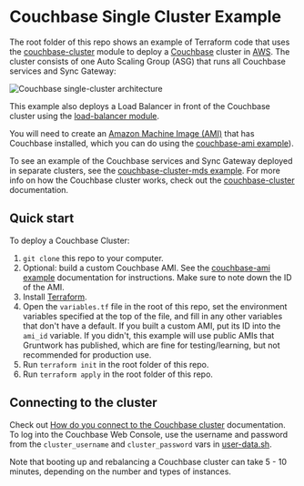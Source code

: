 # Couchbase Single Cluster Example

The root folder of this repo shows an example of Terraform code that uses the
[couchbase-cluster](https://github.com/gruntwork-io/terraform-aws-couchbase/tree/main/modules/couchbase-cluster) 
module to deploy a [Couchbase](https://www.couchbase.com/) cluster in [AWS](https://aws.amazon.com/). The cluster 
consists of one Auto Scaling Group (ASG) that runs all Couchbase services and Sync Gateway:

![Couchbase single-cluster architecture](https://github.com/gruntwork-io/terraform-aws-couchbase/blob/main/_docs/couchbase-single-cluster-architecture.png?raw=true)

This example also deploys a Load Balancer in front of the Couchbase cluster using the [load-balancer
module](https://github.com/gruntwork-io/terraform-aws-couchbase/tree/main/modules/load-balancer).

You will need to create an [Amazon Machine Image (AMI)](http://docs.aws.amazon.com/AWSEC2/latest/UserGuide/AMIs.html) 
that has Couchbase installed, which you can do using the [couchbase-ami 
example](https://github.com/gruntwork-io/terraform-aws-couchbase/tree/main/examples/couchbase-ami)). 

To see an example of the Couchbase services and Sync Gateway deployed in separate clusters, see the [couchbase-cluster-mds
example](https://github.com/gruntwork-io/terraform-aws-couchbase/blob/main/examples/couchbase-cluster-mds). For
more info on how the Couchbase cluster works, check out the 
[couchbase-cluster](https://github.com/gruntwork-io/terraform-aws-couchbase/tree/main/modules/couchbase-cluster) documentation.



## Quick start

To deploy a Couchbase Cluster:

1. `git clone` this repo to your computer.
1. Optional: build a custom Couchbase AMI. See the
   [couchbase-ami example](https://github.com/gruntwork-io/terraform-aws-couchbase/tree/main/examples/couchbase-ami)
   documentation for instructions. Make sure to note down the ID of the AMI.
1. Install [Terraform](https://www.terraform.io/).
1. Open the `variables.tf` file in the root of this repo, set the environment variables specified at the top of the
   file, and fill in any other variables that don't have a default. If you built a custom AMI, put its ID into the
   `ami_id` variable. If you didn't, this example will use public AMIs that Gruntwork has published, which are fine for
   testing/learning, but not recommended for production use.
1. Run `terraform init` in the root folder of this repo.
1. Run `terraform apply` in the root folder of this repo.



## Connecting to the cluster

Check out [How do you connect to the Couchbase 
cluster](https://github.com/gruntwork-io/terraform-aws-couchbase/tree/main/modules/couchbase-cluster#how-do-you-connect-to-the-couchbase-cluster)
documentation. To log into the Couchbase Web Console, use the username and password from the `cluster_username`
and `cluster_password` vars in
[user-data.sh](https://github.com/gruntwork-io/terraform-aws-couchbase/tree/main/examples/couchbase-cluster-simple/user-data/user-data.sh).

Note that booting up and rebalancing a Couchbase cluster can take 5 - 10 minutes, depending on the number and types of 
instances. 

